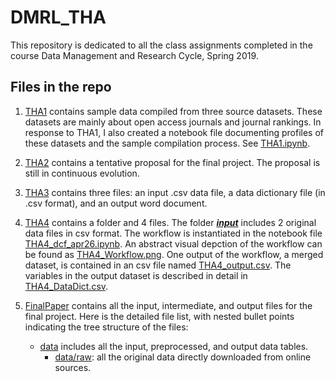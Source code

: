 # DMRL_THA

This repository is dedicated to all the class assignments completed in the course Data Management and Research Cycle, Spring 2019.

## Files in the repo
1. [THA1](THA1/) contains sample data compiled from three source datasets. These datasets are mainly about open access journals and journal rankings. In response to THA1, I also created a notebook file documenting profiles of these datasets and the sample compilation process. See [THA1.ipynb](THA1/THA1_doc.ipynb).

2. [THA2](THA2/) contains a tentative proposal for the final project. The proposal is still in continuous evolution.

3. [THA3](THA3/) contains three files: an input .csv data file, a data dictionary file (in .csv format), and an output word document.

4. [THA4](THA4/) contains a folder and 4 files. The folder [**_input_**](THA4/input/) includes 2 original data files in csv format. The workflow is instantiated in the notebook file [THA4_dcf_apr26.ipynb](THA4/THA4_dcf_apr26.ipynb). An abstract visual depction of the workflow can be found as [THA4_Workflow.png](THA4/THA4_Workflow.png). One output of the workflow, a merged dataset, is contained in an csv file named [THA4_output.csv](THA4/THA4_output.csv). The variables in the output dataset is described in detail in [THA4_DataDict.csv](THA4/THA4_DataDict.csv).

5. [FinalPaper](FinalPaper/) contains all the input, intermediate, and output files for the final project. Here is the detailed file list, with nested bullet points indicating the tree structure of the files:  
   - [data](FinalPaper/data/) includes all the input, preprocessed, and output data tables.
      - [data/raw](FinalPaper/data/raw): all the original data directly downloaded from online sources.
